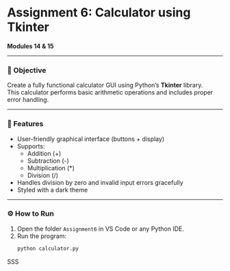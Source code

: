 # Assignment 6: Calculator using Tkinter  
**Modules 14 & 15**

---

### 🎯 Objective
Create a fully functional calculator GUI using Python’s **Tkinter** library.  
This calculator performs basic arithmetic operations and includes proper error handling.

---

### 🧠 Features
- User-friendly graphical interface (buttons + display)
- Supports:
  - Addition (+)
  - Subtraction (-)
  - Multiplication (*)
  - Division (/)
- Handles division by zero and invalid input errors gracefully
- Styled with a dark theme

---

### ⚙️ How to Run
1. Open the folder `Assignment6` in VS Code or any Python IDE.
2. Run the program:
   ```bash
   python calculator.py
SSS